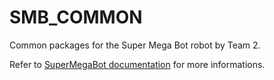 # SMB_COMMON

Common packages for the Super Mega Bot robot by Team 2.  
  
Refer to [SuperMegaBot documentation](https://ethz-robotx.github.io/SuperMegaBot) for more informations.

